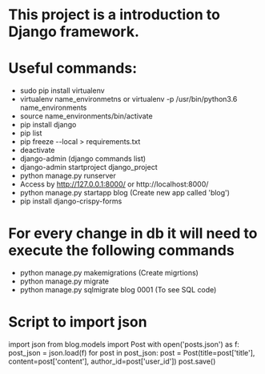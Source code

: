 # This project is a introduction to Django framework.

# Useful commands:
- sudo pip install virtualenv
- virtualenv name_environmetns or virtualenv -p /usr/bin/python3.6 name_environments
- source name_environments/bin/activate
- pip install django
- pip list
- pip freeze --local > requirements.txt 
- deactivate
- django-admin (django commands list)
- django-admin startproject django_project
- python manage.py runserver
- Access by http://127.0.0.1:8000/ or http://localhost:8000/
- python manage.py startapp blog (Create new app called 'blog')
- pip install django-crispy-forms

# For every change in db it will need to execute the following commands
- python manage.py makemigrations (Create migrtions)
- python manage.py migrate
- python manage.py sqlmigrate blog 0001 (To see SQL code)

# Script to import json
import json
from blog.models import Post
with open('posts.json') as f:
  post_json = json.load(f)
for post in post_json:
  post = Post(title=post['title'], content=post['content'], author_id=post['user_id'])
  post.save()

